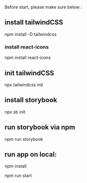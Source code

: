 
Before start, please make sure below :

## install tailwindCSS
npm install -D tailwindcss

### install react-icons
npm install react-icons

## init tailwindCSS
npx tailwindcss init

## install storybook
npx sb init

## run storybook via npm
npm run storybook

## run app on local:
npm install

npm run start